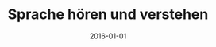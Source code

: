 ---
title: "Sprache hören und verstehen"
collection: publications
permalink: /publication/2016_sprache-hören-und-verstehen
date: 2016-01-01
year: 2016
venue: 'Focus on Evidence – Fremdsprachendidaktik trifft Neurowissenschaften'
authors: 'Poeppel D'
number: '29'
citation: 'Poeppel D (2016). Sprache hören und verstehen. In: Focus on Evidence – Fremdsprachendidaktik trifft Neurowissenschaften.'
category: 'chapter'
editor: 'Böttger H &amp; Sambanis M (ed.)'
---